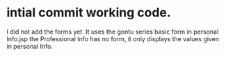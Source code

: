 # intial commit working code.
I did not add the forms yet.
It uses the gontu series basic form in personal Info.jsp
the Professional Info has no form, it only displays the values given in personal Info.

